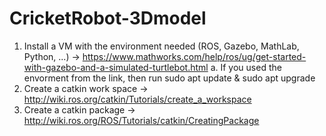 # CricketRobot-3Dmodel

1. Install a VM with the environment needed (ROS, Gazebo, MathLab, Python, ...) -> https://www.mathworks.com/help/ros/ug/get-started-with-gazebo-and-a-simulated-turtlebot.html
  a. If you used the envorment from the link, then run sudo apt update & sudo apt upgrade
2. Create a catkin work space -> http://wiki.ros.org/catkin/Tutorials/create_a_workspace
3. Create a catkin package -> http://wiki.ros.org/ROS/Tutorials/catkin/CreatingPackage
